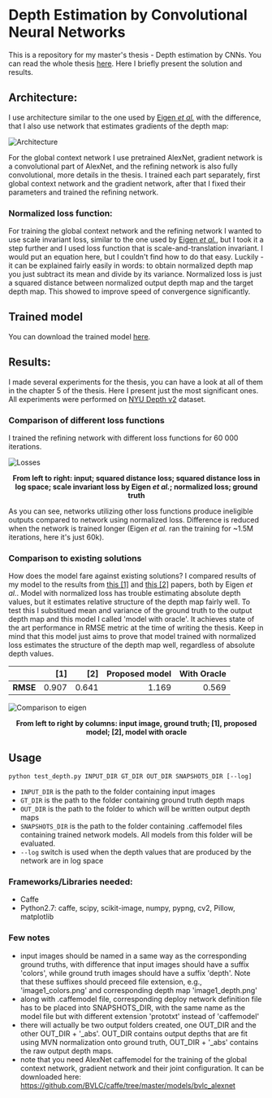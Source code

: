 # Depth Estimation by Convolutional Neural Networks

This is a repository for my master's thesis - Depth estimation by CNNs. You can read the whole thesis 
<a href="http://www.fit.vutbr.cz/study/DP/DP.php?id=18852&file=t"> here</a>. Here I briefly present the solution and results. 

## Architecture:

I use architecture similar to the one used by <a href="http://www.cs.nyu.edu/~deigen/depth/">Eigen <i>et al.</i></a> with the difference, that I also use network that estimates 
gradients of the depth map:

![Architecture](pics/arch.png)

For the global context network I use pretrained AlexNet, gradient network is a convolutional part of AlexNet,
and the refining network is also fully convolutional, more details in the thesis. I trained each part separately, 
first global context network and the gradient network, after that I fixed their parameters and trained the refining network.

### Normalized loss function:

For training the global context network and the refining network I wanted to use scale invariant loss, similar to the one used by <a href="http://www.cs.nyu.edu/~deigen/depth/">Eigen <i>et al.</i></a>, but I took it a step 
further and I used loss function that is scale-and-translation invariant. I would put an equation here, but I couldn't find how to 
do that easy. Luckily - it can be explained fairly easily in words: to obtain normalized depth map you just subtract its mean and divide by its variance.
Normalized loss is just a squared distance between normalized output depth map and the target depth map. This showed to improve speed of convergence significantly.

## Trained model

You can download the trained model <a href="https://www.dropbox.com/s/rki8o74r7yv0k8d/model_norm_abs_100k.caffemodel?dl=0">here</a>.

## Results:

I made several experiments for the thesis, you can have a look at all of them in the chapter 5 of the thesis. Here I present just
the most significant ones. All experiments were performed  on <a href="http://cs.nyu.edu/~silberman/datasets/nyu_depth_v2.html">NYU Depth v2</a> dataset.


### Comparison of different loss functions

I trained the refining network with different loss functions for 60 000 iterations.

![Losses](pics/refine_loss.png)

<b><p align="center">
From left to right: input; squared distance loss; squared distance loss in log space; scale invariant loss by Eigen <i>et al.</i>; normalized loss; ground truth
</p></b>

As you can see, networks utilizing other loss functions produce ineligible outputs compared to network using normalized loss. Difference
is reduced when the network is trained longer (Eigen <i>et al.</i> ran the training for ~1.5M iterations, here it's just 60k).

### Comparison to existing solutions

How does the model fare against existing solutions?
I compared results of my model to the results from <a href="http://arxiv.org/abs/1406.2283">this [1]</a> and <a href="https://arxiv.org/abs/1411.4734">this [2]</a> papers, both by Eigen <i>et al.</i>. 
Model with normalized loss has trouble estimating absolute depth values, but it estimates relative structure of the depth map fairly well. 
To test this I substitued mean and variance of the ground truth to the output depth map and this model I called 'model with oracle'. 
It achieves state of the art performance in RMSE metric at the time of writing the thesis. Keep in mind that this model just aims to prove
that model trained with normalized loss estimates the structure of the depth map well, regardless of absolute depth values.

|                 | [1]           | [2]   | Proposed model | With Oracle |
| :-------------  | -------------:| -----:| --------------:| -----------:|
| <b>RMSE</b>     |    0.907      | 0.641 | 1.169          | 0.569       |

![Comparison to eigen](pics/oracle.png)
<b><p align="center">
From left to right by columns: input image, ground truth; [1], proposed model; [2], model with oracle
</p></b>


## Usage

`python test_depth.py INPUT_DIR GT_DIR OUT_DIR SNAPSHOTS_DIR [--log]`

- `INPUT_DIR` is the path to the folder containing input images
- `GT_DIR` is the path to the folder containing ground truth depth maps
- `OUT_DIR` is the path to the folder to which will be written output depth maps
- `SNAPSHOTS_DIR` is the path to the folder containing .caffemodel files containing trained network models. All models from this folder will be evaluated.
- `--log` switch is used when the depth values that are produced by the network are in log space

### Frameworks/Libraries needed:

* Caffe
* Python2.7: caffe, scipy, scikit-image, numpy, pypng, cv2, Pillow, matplotlib

### Few notes
- input images should be named in a same way as the corresponding ground truths, with difference that input images should have a suffix 'colors', while ground truth images should have a suffix 'depth'. Note that these suffixes should preceed file extension, e.g., 'image1_colors.png' and corresponding depth map 'image1_depth.png'
- along with .caffemodel file, corresponding deploy network definition file has to be placed into SNAPSHOTS_DIR, with the same name as the model file but with different extension 'prototxt' instead of 'caffemodel'
- there will actually be two output folders created, one OUT_DIR and the other OUT_DIR + '_abs'. OUT_DIR contains output depths that are fit using MVN normalization onto ground truth, OUT_DIR + '_abs' contains the raw output depth maps.
- note that you need AlexNet caffemodel for the training of the global context network, gradient network and their joint configuration. It can be downloaded here: https://github.com/BVLC/caffe/tree/master/models/bvlc_alexnet
